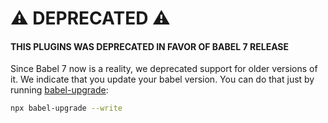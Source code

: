# ⚠️ DEPRECATED ⚠️
#### THIS PLUGINS WAS DEPRECATED IN FAVOR OF BABEL 7 RELEASE

Since Babel 7 now is a reality, we deprecated support for older versions of it. We indicate that you update your babel version. You can do that just by running [babel-upgrade](https://github.com/babel/babel-upgrade):

```bash
npx babel-upgrade --write
```

